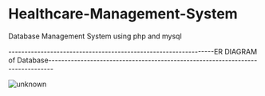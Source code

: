 # Healthcare-Management-System
Database Management System using php and mysql

----------------------------------------------------------------ER DIAGRAM of Database-------------------------------------------------------------------------------

![unknown](https://user-images.githubusercontent.com/72527510/148664636-cbedfd3d-2299-4ede-8cb1-1ef7554457c7.png)
